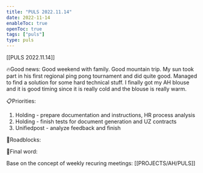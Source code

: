 ```yaml
---
title: "PULS 2022.11.14"
date: 2022-11-14
enableToc: true
openToc: true
tags: ["puls"]
type: puls
---
```

[[PULS 2022.11.14]]

🔥Good news:
Good weekend with family. Good mountain trip.
My sun took part in his first regional ping pong tournament and did quite good. Managed to find a solution for some hard technical stuff.
I finally got my AH blouse and it is good timing since it is really cold and the blouse is really warm.

📋Priorities:
1. Holding - prepare documentation and instructions, HR process analysis
2. Holding - finish tests for document generation and UZ contracts
3. Unifiedpost - analyze feedback and finish 

🛑Roadblocks:

🧠Final word:

Base on the concept of weekly recuring meetings: [[PROJECTS/AH/PULS]]